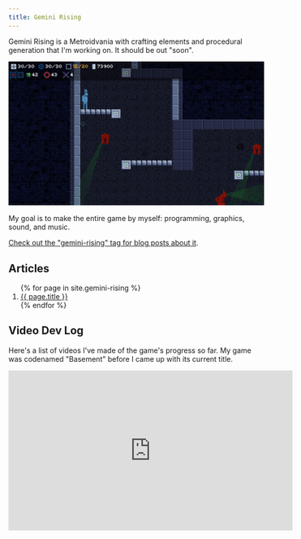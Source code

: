 ```yaml
---
title: Gemini Rising
---
```


Gemini Rising is a Metroidvania with crafting elements and procedural generation that I'm working on. It should be out "soon".

![Neato screenshot of game](screenshot-2018-09-12.png "Screenshot as of 2018-09-12")

My goal is to make the entire game by myself: programming, graphics, sound, and music.

[Check out the "gemini-rising" tag for blog posts about it](/tags/gemini-rising).

## Articles

<ol>
{% for page in site.gemini-rising %}
  <li><a href="{{ page.url }}">{{ page.title }}</a></li>
{% endfor %}
</ol>


## Video Dev Log

Here's a list of videos I've made of the game's progress so far. My game was codenamed "Basement" before I came up with its current title.

<iframe width="560" height="315" src="https://www.youtube.com/embed/videoseries?list=PLQuDSztE3xlPBszv48dtN3TFsKUP9s_mO" frameborder="0" allow="autoplay; encrypted-media" allowfullscreen></iframe>

